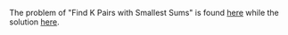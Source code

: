 The problem of "Find K Pairs with Smallest Sums" is found [here](https://leetcode.com/problems/find-k-pairs-with-smallest-sums/description/) while the solution [here](https://github.com/aurimas13/Solutions-To-Problems/blob/main/LeetCode/Java%20Solutions/Find%20K%20Pairs%20with%20Smallest%20Sums/find.java).